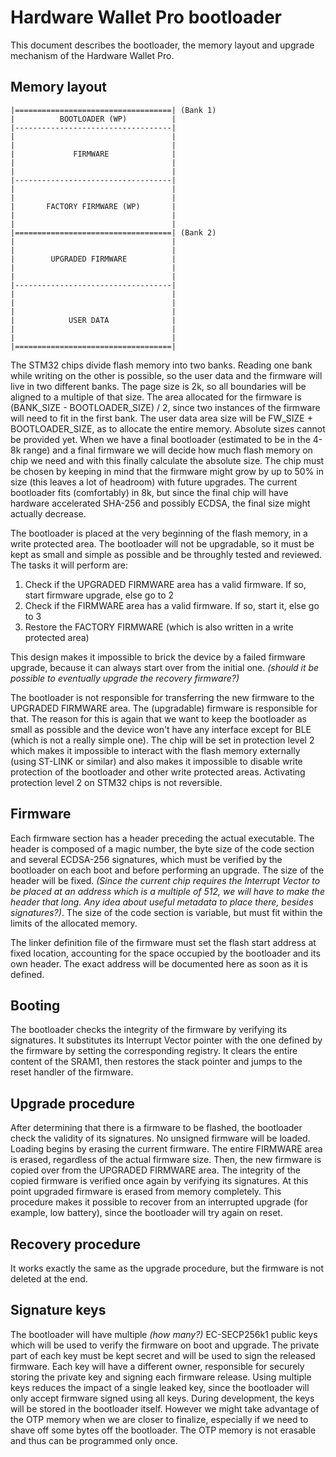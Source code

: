 # Hardware Wallet Pro bootloader

This document describes the bootloader, the memory layout and upgrade mechanism of the Hardware Wallet Pro.

## Memory layout

    |===================================| (Bank 1)
    |          BOOTLOADER (WP)          |
    |-----------------------------------|
    |                                   |
    |                                   |
    |             FIRMWARE              |
    |                                   |
    |                                   |
    |-----------------------------------|
    |                                   |
    |                                   |
    |       FACTORY FIRMWARE (WP)       |
    |                                   |
    |                                   |
    |===================================| (Bank 2)
    |                                   |
    |                                   |
    |        UPGRADED FIRMWARE          |
    |                                   |
    |                                   |
    |-----------------------------------|
    |                                   |
    |                                   |
    |                                   |
    |            USER DATA              |
    |                                   |
    |                                   |
    |===================================|
    
The STM32 chips divide flash memory into two banks. Reading one bank while writing on the other is possible, so the user data and the firmware will live in two different banks. The page size is 2k, so all boundaries will be aligned to a multiple of that size. The area allocated for the firmware is (BANK_SIZE - BOOTLOADER_SIZE) / 2, since two instances of the firmware will need to fit in the first bank. The user data area size will be FW_SIZE + BOOTLOADER_SIZE, as to allocate the entire memory. Absolute sizes cannot be provided yet. When we have a final bootloader (estimated to be in the 4-8k range) and a final firmware we will decide how much flash memory on chip we need and with this finally calculate the absolute size. The chip must be chosen by keeping in mind that the firmware might grow by up to 50% in size (this leaves a lot of headroom) with future upgrades. The current bootloader fits (comfortably) in 8k, but since the final chip will have hardware accelerated SHA-256 and possibly ECDSA, the final size might actually decrease.

The bootloader is placed at the very beginning of the flash memory, in a write protected area. The bootloader will not be upgradable, so it must be kept as small and simple as possible and be throughly tested and reviewed. The tasks it will perform are:

1. Check if the UPGRADED FIRMWARE area has a valid firmware. If so, start firmware upgrade, else go to 2
2. Check if the FIRMWARE area has a valid firmware. If so, start it, else go to 3
3. Restore the FACTORY FIRMWARE (which is also written in a write protected area)

This design makes it impossible to brick the device by a failed firmware upgrade, because it can always start over from the initial one. *(should it be possible to eventually upgrade the recovery firmware?)*

The bootloader is not responsible for transferring the new firmware to the UPGRADED FIRMWARE area. The (upgradable) firmware is responsible for that. The reason for this is again that we want to keep the bootloader as small as possible and the device won't have any interface except for BLE (which is not a really simple one). The chip will be set in protection level 2 which makes it impossible to interact with the flash memory externally (using ST-LINK or similar) and also makes it impossible to disable write protection of the bootloader and other write protected areas. Activating protection level 2 on STM32 chips is not reversible.

## Firmware

Each firmware section has a header preceding the actual executable. The header is composed of a magic number, the byte size of the code section and several ECDSA-256 signatures, which must be verified by the bootloader on each boot and before performing an upgrade. The size of the header will be fixed. *(Since the current chip requires the Interrupt Vector to be placed at an address which is a multiple of 512, we will have to make the header that long. Any idea about useful metadata to place there, besides signatures?)*. The size of the code section is variable, but must fit within the limits of the allocated memory.

The linker definition file of the firmware must set the flash start address at fixed location, accounting for the space occupied by the bootloader and its own header. The exact address will be documented here as soon as it is defined.

## Booting

The bootloader checks the integrity of the firmware by verifying its signatures. It substitutes its Interrupt Vector pointer with the one defined by the firmware by setting the corresponding registry. It clears the entire content of the SRAM1, then restores the stack pointer and jumps to the reset handler of the firmware.

## Upgrade procedure

After determining that there is a firmware to be flashed, the bootloader check the validity of its signatures. No unsigned firmware will be loaded. Loading begins by erasing the current firmware. The entire FIRMWARE area is erased, regardless of the actual firmware size. Then, the new firmware is copied over from the UPGRADED FIRMWARE area. The integrity of the copied firmware is verified once again by verifying its signatures. At this point upgraded firmware is erased from memory completely. This procedure makes it possible to recover from an interrupted upgrade (for example, low battery), since the bootloader will try again on reset.

## Recovery procedure

It works exactly the same as the upgrade procedure, but the firmware is not deleted at the end.

## Signature keys

The bootloader will have multiple *(how many?)* EC-SECP256k1 public keys which will be used to verify the firmware on boot and upgrade. The private part of each key must be kept secret and will be used to sign the released firmware. Each key will have a different owner, responsible for securely storing the private key and signing each firmware release. Using multiple keys reduces the impact of a single leaked key, since the bootloader will only accept firmware signed using all keys. During development, the keys will be stored in the bootloader itself. However we might take advantage of the OTP memory when we are closer to finalize, especially if we need to shave off some bytes off the bootloader. The OTP memory is not erasable and thus can be programmed only once.


